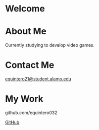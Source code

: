 # Welcome

# About Me
Currently studying to develop video games.

# Contact Me 
equintero21@student.alamo.edu

# My Work
github.com/equintero032


[GitHub](http://github.com)
